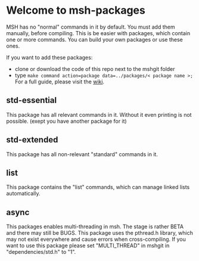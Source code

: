 # Welcome to msh-packages
MSH has no "normal" commands in it by default.
You must add them manually, before compiling.
This is be easier with packages, which contain one or more commands.
You can build your own packages or use these ones.

If you want to add these packages:
- clone or download the code of this repo next to the mshgit folder
- type `make command action=package data=../packages/< package name >;`
For a full guide, please visit the [wiki](https://github.com/Max2github/mshgit/wiki).

## std-essential
This package has all relevant commands in it.
Without it even printing is not possible. (exept you have another package for it)

## std-extended
This package has all non-relevant "standard" commands in it.

## list
This package contains the "list" commands, which can manage linked lists automatically.

## async
This packages enables multi-threading in msh. The stage is rather BETA and there may still be BUGS.
This package uses the pthread.h library, which may not exist everywhere and cause errors when cross-compiling.
If you want to use this package please set "MULTI_THREAD" in mshgit in "dependencies/std.h" to "1".
